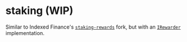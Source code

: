 # staking (WIP)

Similar to Indexed Finance's [`staking-rewards`](https://github.com/indexed-finance/staking-rewards) fork, but with an [`IRewarder`](https://github.com/sushiswap/sushiswap/blob/master/contracts/interfaces/IRewarder.sol) implementation.
